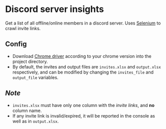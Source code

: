 # Discord server insights

Get a list of all offline/online members in a discord server. Uses [Selenium](https://selenium-python.readthedocs.io/) to crawl invite links.

## Config

- Download [Chrome driver](https://chromedriver.chromium.org/downloads) according to your chrome version into the project directory.
- By default, the invites and output files are `invites.xlsx` and `output.xlsx` respectively, and can be modified by changing the `invites_file` and `output_file` variables.

## _Note_

- `invites.xlsx` must have only one column with the _invite links_, and **no** column name.
- If any invite link is invalid/expired, it will be reported in the console as well as in `output.xlsx`.